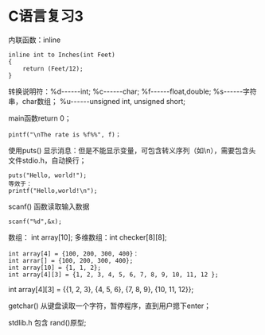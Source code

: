 
C语言复习3
=========
内联函数：inline

	inline int to Inches(int Feet)
	{
		return (Feet/12);
	}

转换说明符：%d------int;
%c------char;
%f------float,double;
%s------字符串，char数组；
%u------unsigned int, unsigned short;

main函数return 0；

	pintf("\nThe rate is %f%%", f)；


使用puts() 显示消息：但是不能显示变量，可包含转义序列（如\n），需要包含头文件stdio.h，自动换行；

	puts("Hello, world!");
	等效于：
	printf("Hello,world!\n");

scanf() 函数读取输入数据

	scanf("%d",&x);

数组： int array[10];
多维数组：int checker[8][8];

	int array[4] = {100, 200, 300, 400}：
	int arrar[] = {100, 200, 300, 400};
	int array[10] = {1, 1, 2};
	int array[4][3] = {1, 2, 3, 4, 5, 6, 7, 8, 9, 10, 11, 12 };

int array[4][3] = {{1, 2, 3}, {4, 5, 6}, {7, 8, 9}, {10, 11, 12}};

getchar() 从键盘读取一个字符，暂停程序，直到用户摁下enter；

stdlib.h  包含 rand()原型;

